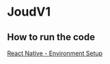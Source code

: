 # JoudV1
## How to run the code
[React Native - Environment Setup](https://reactnative.dev/docs/environment-setup)

